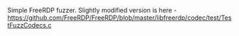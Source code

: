 Simple FreeRDP fuzzer.
Slightly modified version is here - https://github.com/FreeRDP/FreeRDP/blob/master/libfreerdp/codec/test/TestFuzzCodecs.c
